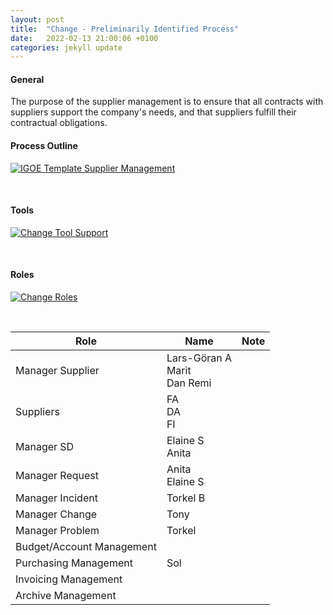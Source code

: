 ```yaml
---
layout: post
title:  "Change - Preliminarily Identified Process"
date:   2022-02-13 21:00:06 +0100
categories: jekyll update
---
```


#### General
The purpose of the supplier management is to ensure that all contracts with suppliers support the company's needs, and that suppliers fulfill their contractual obligations.

#### Process Outline
[![IGOE Template Supplier Management](/processes/assets/images/process-supm.png)](/processes/assets/images/process-supm.png)

<br />

#### Tools
[![Change Tool Support](/processes/assets/images/tools-supm.png)](/processes/assets/images/tools-supm.png)

<br />

#### Roles
[![Change Roles](/processes/assets/images/roles-supm.png)](/processes/assets/images/roles-supm.png)



<br />

| Role | Name | Note |
| -- | -- | -- |
| Manager Supplier | Lars-Göran A <br /> Marit  <br /> Dan Remi | |
| Suppliers | FA <br /> DA <br /> FI |  |
| Manager SD | Elaine S  <br /> Anita |  |
| Manager Request | Anita  <br /> Elaine S |  |
| Manager Incident | Torkel B |  |
| Manager Change | Tony |  |
| Manager Problem | Torkel | |
| Budget/Account Management | |
| Purchasing Management | Sol |
| Invoicing Management | |
| Archive Management | |
